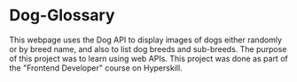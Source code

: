 # Dog-Glossary
This webpage uses the Dog API to display images of dogs either randomly or by breed name, and also to list dog breeds and sub-breeds. The purpose of this project was to learn using web APIs. This project was done as part of the "Frontend Developer" course on Hyperskill.
